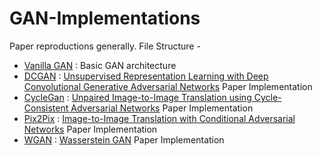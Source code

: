 # GAN-Implementations
Paper reproductions generally.
File Structure - 
- [Vanilla GAN](https://github.com/happyApe/GAN-Implementations/blob/master/Vanilla%20gan.py) : Basic GAN architecture 
- [DCGAN](https://github.com/happyApe/GAN-Implementations/tree/master/DCGAN) : [Unsupervised Representation Learning with Deep Convolutional Generative Adversarial Networks](https://arxiv.org/abs/1511.06434) Paper Implementation
- [CycleGan](https://github.com/happyApe/GAN-Implementations/tree/master/cyclegan) : [Unpaired Image-to-Image Translation using Cycle-Consistent Adversarial Networks](https://arxiv.org/abs/1703.10593) Paper Implementation
- [Pix2Pix](https://github.com/happyApe/GAN-Implementations/tree/master/pix2pix) : [Image-to-Image Translation with Conditional Adversarial Networks](https://arxiv.org/abs/1611.07004) Paper Implementation
- [WGAN](https://github.com/happyApe/GAN-Implementations/tree/master/WGAN) : [Wasserstein GAN](https://arxiv.org/abs/1701.07875) Paper Implementation
